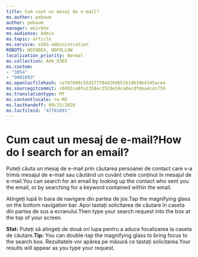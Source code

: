 ```yaml
---
title: Cum caut un mesaj de e-mail?
ms.author: pebaum
author: pebaum
manager: mnirkhe
ms.audience: Admin
ms.topic: article
ms.service: o365-administration
ROBOTS: NOINDEX, NOFOLLOW
localization_priority: Normal
ms.collection: Adm_O365
ms.custom:
- "3054"
- "9001093"
ms.openlocfilehash: ca787699c55d377784d269651b19b39b4345acee
ms.sourcegitcommit: c6692ce0fa1358ec3529e59ca0ecdfdea4cdc759
ms.translationtype: MT
ms.contentlocale: ro-RO
ms.lasthandoff: 09/15/2020
ms.locfileid: "47781691"
---
```

# <a name="how-do-i-search-for-an-email"></a><span data-ttu-id="600ea-102">Cum caut un mesaj de e-mail?</span><span class="sxs-lookup"><span data-stu-id="600ea-102">How do I search for an email?</span></span>

<span data-ttu-id="600ea-103">Puteți căuta un mesaj de e-mail prin căutarea persoanei de contact care v-a trimis mesajul de e-mail sau căutând un cuvânt cheie conținut în mesajul de e-mail.</span><span class="sxs-lookup"><span data-stu-id="600ea-103">You can search for an email by looking up the contact who sent you the email, or by searching for a keyword contained within the email.</span></span>

<span data-ttu-id="600ea-104">Atingeți lupă în bara de navigare din partea de jos.</span><span class="sxs-lookup"><span data-stu-id="600ea-104">Tap the magnifying glass on the bottom navigation bar.</span></span> <span data-ttu-id="600ea-105">Apoi tastați solicitarea de căutare în caseta din partea de sus a ecranului.</span><span class="sxs-lookup"><span data-stu-id="600ea-105">Then type your search request into the box at the top of your screen.</span></span> 

<span data-ttu-id="600ea-106">**Sfat:** Puteți să atingeți de două ori lupa pentru a aduce focalizarea la caseta de căutare.</span><span class="sxs-lookup"><span data-stu-id="600ea-106">**Tip:** You can double-tap the magnifying glass to bring focus to the search box.</span></span> <span data-ttu-id="600ea-107">Rezultatele vor apărea pe măsură ce tastați solicitarea.</span><span class="sxs-lookup"><span data-stu-id="600ea-107">Your results will appear as you type your request.</span></span> 
